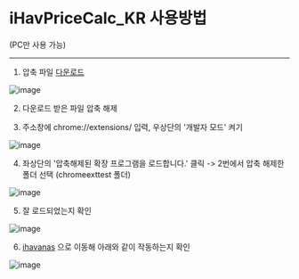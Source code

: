 # iHavPriceCalc_KR 사용방법

(PC만 사용 가능)

---

1. 압축 파일 [다운로드](https://github.com/d-playground/iHavPriceCalc_KR/archive/refs/heads/main.zip)

![image](https://user-images.githubusercontent.com/76888767/233263238-3116d2bf-f7f0-4211-a910-a928aaa76a07.png)



2. 다운로드 받은 파일 압축 해제



3. 주소창에 chrome://extensions/ 입력, 우상단의 '개발자 모드' 켜기

![image](https://user-images.githubusercontent.com/76888767/233936629-5caa04a6-5b84-4520-b9e5-d3d643813a84.png)



4. 좌상단의 '압축해제된 확장 프로그램을 로드합니다.' 클릭 -> 2번에서 압축 해제한 폴더 선택 (chromeexttest 폴더)

![image](https://user-images.githubusercontent.com/76888767/233936743-3175f3a6-0388-4295-bc13-38910b99fdfa.png)


5. 잘 로드되었는지 확인

![image](https://user-images.githubusercontent.com/76888767/233938520-19ccfb46-4074-4748-9a43-bfe1df2a1c92.png)




6. [ihavanas](https://www.ihavanas.com/) 으로 이동해 아래와 같이 작동하는지 확인

![image](https://user-images.githubusercontent.com/76888767/233573289-6188536e-7cda-42ea-b693-8448e9431885.png)
